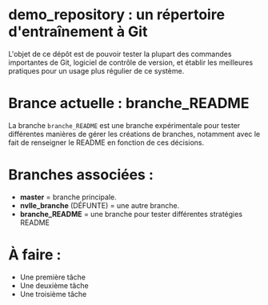# demo_repository : un répertoire d'entraînement à Git
L'objet de ce dépôt est de pouvoir tester la plupart des commandes importantes de Git, logiciel de contrôle de version, et établir les meilleures pratiques pour un usage plus régulier de ce système.

# Brance actuelle : branche_README
La branche `branche_README` est une branche expérimentale pour tester différentes manières de gérer les créations de branches, notamment avec le fait de renseigner le README en fonction de ces décisions.

# Branches associées :
- **master** = branche principale.
- **nvlle_branche** (DÉFUNTE) = une autre branche.
- **branche_README** = une branche pour tester différentes stratégies README

# À faire :
- Une première tâche
- Une deuxième tâche
- Une troisième tâche